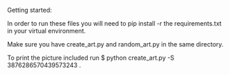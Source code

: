 Getting started:

In order to run these files you will need to pip install -r the requirements.txt in your virtual environment.

Make sure you have create_art.py and random_art.py in the same directory.  

To print the picture included run $ python create_art.py -S 3876286570439573243 .
